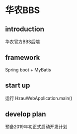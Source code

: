 # 华农BBS

## introduction
华农官方BBS后端

## framework
Spring boot + MyBatis

## start up
运行 HzauWebApplication.main() 

## develop plan
预备2019年初正式启动开发计划
